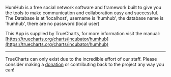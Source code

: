 HumHub is a free social network software and framework built to give you the tools to make communication and collaboration easy and successful. The Database is at 'localhost', username is 'humhub', the database name is 'humhub', there are no password (local user)

This App is supplied by TrueCharts, for more information visit the manual: [https://truecharts.org/charts/incubator/humhub](https://truecharts.org/charts/incubator/humhub)

---

TrueCharts can only exist due to the incredible effort of our staff.
Please consider making a [donation](https://truecharts.org/about/sponsor) or contributing back to the project any way you can!
